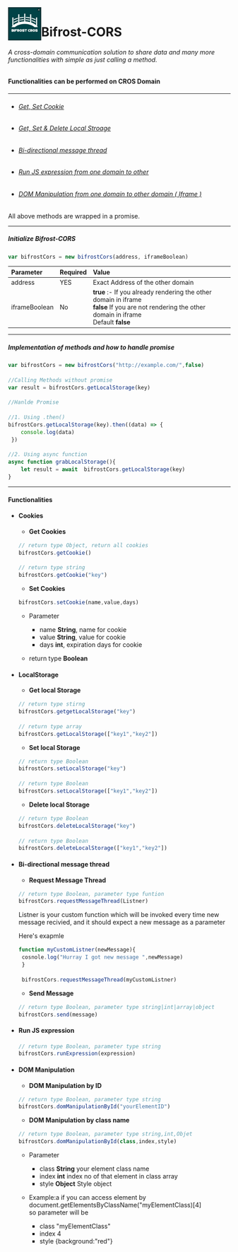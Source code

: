 <img src="logo.jpg" width="75px" height="75" align="left"/>

# Bifrost-CORS
###### A cross-domain communication solution to share data and many more  functionalities with simple as just calling a method.
#### Functionalities can be performed on CROS Domain
 -------------
 
- ###### [Get, Set Cookie](#cookies)
- ###### [Get, Set & Delete  Local Stroage](#localStorage) 
- ###### [Bi-directional message thread](#bi-directional-message-thread-1)
- ###### [Run JS expression from one domain to other](#run-jS-expression)
- ###### [DOM Manipulation from one domain to other domain ( Iframe )](#dOM-manipulation)

All above methods are wrapped in a promise. 



----
##### Initialize Bifrost-CORS
```javascript
var bifrostCors = new bifrostCors(address, iframeBoolean)	
```
| Parameter        | Required           | Value  |
| :------------- |:---------------------|:-----|
| address      | YES | Exact Address of the other domain|
| iframeBoolean| No     |  <b>true</b> :- If you already rendering the other domain in iframe <br> <b>false</b> If you are not rendering the other domain in iframe <br> Default <b>false</b> |

---
##### Implementation of methods and how to handle promise
```javascript
var bifrostCors = new bifrostCors("http://example.com/",false)

//Calling Methods without promise
var result = bifrostCors.getLocalStorage(key)

//Hanlde Promise

//1. Using .then()
bifrostCors.getLocalStorage(key).then((data) => {
	console.log(data)
 })

//2. Using async function
async function grabLocalStorage(){
	let result = await  bifrostCors.getLocalStorage(key)
}
```
---
#### Functionalities
* #### Cookies
	* __Get Cookies__
	```javascript
    // return type Object, return all cookies
    bifrostCors.getCookie() 
    
   // return type string
   	bifrostCors.getCookie("key")
    ```
    
    * __Set Cookies__
	```javascript
   	bifrostCors.setCookie(name,value,days)   
     ```
     * Parameter 
     	* name __String__,  name for cookie
        * value __String__, value for cookie
        * days __int__, expiration days for cookie
        
     * return type __Boolean__
     
* #### LocalStorage	
	* __Get local Storage__
	```javascript
    // return type stirng
    bifrostCors.getgetLocalStorage("key") 
    
    // return type array
   	bifrostCors.getLocalStorage(["key1","key2"])
    ```
    
    * __Set local Storage__
	```javascript
    // return type Boolean
    bifrostCors.setLocalStorage("key") 
    
    // return type Boolean
   	bifrostCors.setLocalStorage(["key1","key2"])
    ```
    
    * __Delete local Storage__
	```javascript
    // return type Boolean
    bifrostCors.deleteLocalStorage("key") 
    
    // return type Boolean
   	bifrostCors.deleteLocalStorage(["key1","key2"])
    ```

* #### Bi-directional message thread
	* __Request Message Thread__
	```javascript
    // return type Boolean, parameter type funtion
    bifrostCors.requestMessageThread(Listner)
    ```
   Listner is your custom function which will be invoked every time new message recivied, and it should expect a new message as a parameter
    
   Here's exapmle
   
   ```javascript
   function myCustomListner(newMessage){
   	cosnole.log("Hurray I got new message ",newMessage)
    }
    
    bifrostCors.requestMessageThread(myCustomListner)
   ```
   
    * __Send Message__
	```javascript
    // return type Boolean, parameter type string|int|array|object
    bifrostCors.send(message)
     ```
     
* #### Run JS expression
	```javascript
    // return type Boolean, parameter type string
    bifrostCors.runExpression(expression)
     ```
* #### DOM Manipulation
	* __DOM Manipulation by ID__
	```javascript
    // return type Boolean, parameter type string
    bifrostCors.domManipulationById("yourElementID")
     ```
    * __DOM Manipulation by class name__
	```javascript
    // return type Boolean, parameter type string,int,Objet
    bifrostCors.domManipulationById(class,index,style)
     ```
  	* Parameter 
     	* class __String__  your element class name
        * index __int__ index no of that element in class array
        * style __Object__ Style object
        
    * Example:a
    if you can access element by 
    document.getElementsByClassName("myElementClass)[4]<br/>
    so parameter will be <br/>
    	* class "myElementClass"
    	* index 4
    	* style {background:"red"}

